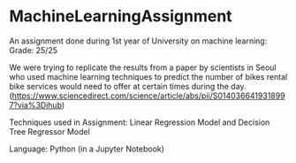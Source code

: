 # MachineLearningAssignment

An assignment done during 1st year of University on machine learning: Grade: 25/25

We were trying to replicate the results from a paper by scientists in Seoul who used machine learning techniques 
to predict the number of bikes rental bike services would need to offer at certain times during the day. 
(https://www.sciencedirect.com/science/article/abs/pii/S0140366419318997?via%3Dihub)

Techniques used in Assignment: Linear Regression Model and Decision Tree Regressor Model

Language: Python (in a Jupyter Notebook)
